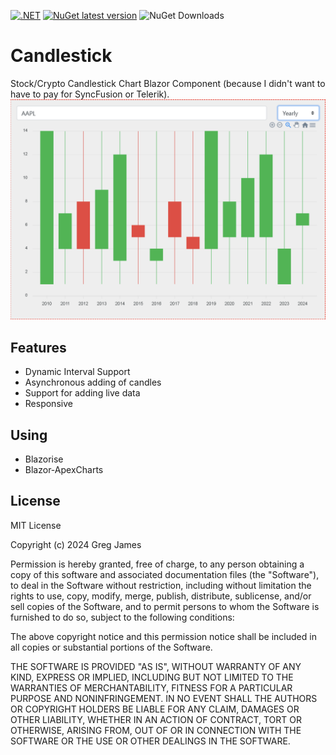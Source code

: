 [![.NET](https://github.com/gregyjames/Candlestick/actions/workflows/dotnet.yml/badge.svg?branch=main)](https://github.com/gregyjames/Candlestick/actions/workflows/dotnet.yml)
[![NuGet latest version](https://badgen.net/nuget/v/Candlestick)](https://www.nuget.org/packages/Candlestick)
![NuGet Downloads](https://img.shields.io/nuget/dt/Candlestick)
# Candlestick
Stock/Crypto Candlestick Chart Blazor Component (because I didn't want to have to pay for SyncFusion or Telerik).
![Example](https://github.com/gregyjames/Candlestick/blob/main/res/chart.png?raw=true)

## Features
- Dynamic Interval Support
- Asynchronous adding of candles
- Support for adding live data 
- Responsive

## Using
- Blazorise
- Blazor-ApexCharts

## License
MIT License

Copyright (c) 2024 Greg James

Permission is hereby granted, free of charge, to any person obtaining a copy
of this software and associated documentation files (the "Software"), to deal
in the Software without restriction, including without limitation the rights
to use, copy, modify, merge, publish, distribute, sublicense, and/or sell
copies of the Software, and to permit persons to whom the Software is
furnished to do so, subject to the following conditions:

The above copyright notice and this permission notice shall be included in all
copies or substantial portions of the Software.

THE SOFTWARE IS PROVIDED "AS IS", WITHOUT WARRANTY OF ANY KIND, EXPRESS OR
IMPLIED, INCLUDING BUT NOT LIMITED TO THE WARRANTIES OF MERCHANTABILITY,
FITNESS FOR A PARTICULAR PURPOSE AND NONINFRINGEMENT. IN NO EVENT SHALL THE
AUTHORS OR COPYRIGHT HOLDERS BE LIABLE FOR ANY CLAIM, DAMAGES OR OTHER
LIABILITY, WHETHER IN AN ACTION OF CONTRACT, TORT OR OTHERWISE, ARISING FROM,
OUT OF OR IN CONNECTION WITH THE SOFTWARE OR THE USE OR OTHER DEALINGS IN THE
SOFTWARE.

